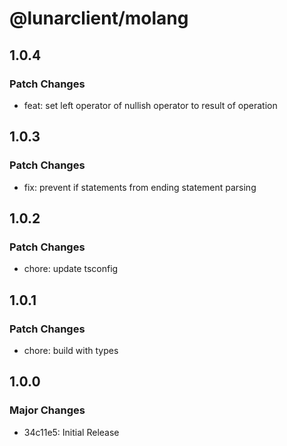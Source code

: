 # @lunarclient/molang

## 1.0.4

### Patch Changes

-   feat: set left operator of nullish operator to result of operation

## 1.0.3

### Patch Changes

-   fix: prevent if statements from ending statement parsing

## 1.0.2

### Patch Changes

-   chore: update tsconfig

## 1.0.1

### Patch Changes

-   chore: build with types

## 1.0.0

### Major Changes

-   34c11e5: Initial Release
